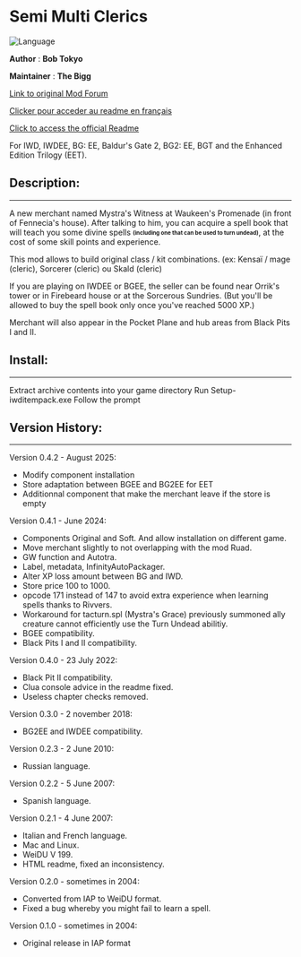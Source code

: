 # Semi Multi Clerics

![Language](https://img.shields.io/static/v1?label=language&message=english%20%7C%20french%20%7C%20italian%20%7C%20spanish%20%7C%20russian%20%7C%20&color=informational)

**Author** : **Bob Tokyo**

**Maintainer** : **The Bigg**

[Link to original Mod Forum](http://www.shsforums.net/topic/27189-new-version-of-semi-multi-clerics-released/)

[Clicker pour acceder au readme en français](https://github.com/11jo/semi_multi_clerics/blob/master/Readme_FR.md)

[Click to access the official Readme](https://htmlpreview.github.io/?https://github.com/11jo/semi_multi_clerics/blob/master/semi_multi_clerics/Readme/readme.html)



For IWD, IWDEE, BG: EE, Baldur's Gate 2, BG2: EE, BGT and the Enhanced Edition Trilogy (EET).


## Description:
------------

A new merchant named Mystra's Witness at Waukeen's Promenade (in front of Fennecia's house). After talking to him, you can acquire a spell book that will teach you some divine spells <sub><sup>**(including one that can be used to turn undead)**</sub></sup>, at the cost of some skill points and experience. 

This mod allows to build original class / kit combinations. (ex:  Kensaï / mage (cleric), Sorcerer (cleric) ou Skald (cleric)

If you are playing on IWDEE or BGEE, the seller can be found near Orrik's tower or in Firebeard house or at the Sorcerous Sundries. (But you'll be allowed to buy the spell book only once you've reached 5000 XP.)

Merchant will also appear in the Pocket Plane and hub areas from Black Pits I and II.

## Install:
--------

Extract archive contents into your game directory
Run Setup-iwditempack.exe
Follow the prompt


## Version History:
----------------

Version 0.4.2 - August 2025:

- Modify component installation
- Store adaptation between BGEE and BG2EE for EET
- Additionnal component that make the merchant leave if the store is empty

Version 0.4.1 - June 2024:  

- Components Original and Soft. And allow installation on different game.  
- Move merchant slightly to not overlapping with the mod Ruad.  
- GW function and Autotra.  
- Label, metadata, InfinityAutoPackager.   
- Alter XP loss amount between BG and IWD.  
- Store price 100 to 1000.
- opcode 171 instead of 147 to avoid extra experience when learning spells thanks to Rivvers.
- Workaround for tacturn.spl (Mystra's Grace) previously summoned ally creature cannot efficiently use the Turn Undead abilitiy.  
- BGEE compatibility.  
- Black Pits I and II compatibility.  

Version 0.4.0 - 23 July 2022:                      
												   
- Black Pit II compatibility.                    
- Clua console advice in the readme fixed.       
- Useless chapter checks removed.                
												   
Version 0.3.0 - 2 november 2018:                   
												   
- BG2EE and IWDEE compatibility.                 
												   
Version 0.2.3 - 2 June 2010:                       
												   
- Russian language.                              
												   
Version 0.2.2 - 5 June 2007:                       
												   
- Spanish language.                              
												   
Version 0.2.1 - 4 June 2007:                       
												   
- Italian and French language.                   
- Mac and Linux.                                 
- WeiDU V 199.                                   
- HTML readme, fixed an inconsistency.           
												   
Version 0.2.0 - sometimes in 2004:                 
												   
- Converted from IAP to WeiDU format.            
- Fixed a bug whereby you might fail to learn a spell.  
  
Version 0.1.0 - sometimes in 2004:  
  
- Original release in IAP format  
